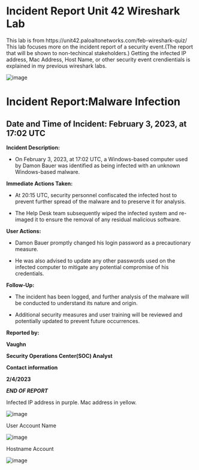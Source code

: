 <h1> Incident Report Unit 42 Wireshark Lab </h1>
This lab is from https://unit42.paloaltonetworks.com/feb-wireshark-quiz/
This lab focuses more on the incident report of a security event.(The report that will be shown to non-techincal stakeholders.) Getting the infected IP address, Mac Address, Host Name, or other security event crendientials is explained in my previous wireshark labs.

![image](https://github.com/Ganburu/Cybersecurity-Portfolio/assets/162606791/7a4b22a2-c454-4554-8cd5-0e1933f23565)

<h1>Incident Report:Malware Infection</h1>

<h2>Date and Time of Incident: February 3, 2023, at 17:02 UTC</h2>

**Incident Description:**

* On February 3, 2023, at 17:02 UTC, a Windows-based computer used by Damon Bauer was identified as being infected with an unknown Windows-based malware.

**Immediate Actions Taken:**

* At 20:15 UTC, security personnel confiscated the infected host to prevent further spread of the malware and to preserve it for analysis.

* The Help Desk team subsequently wiped the infected system and re-imaged it to ensure the removal of any residual malicious software.

**User Actions:**

* Damon Bauer promptly changed his login password as a precautionary measure.

* He was also advised to update any other passwords used on the infected computer to mitigate any potential compromise of his credentials.

**Follow-Up:**

* The incident has been logged, and further analysis of the malware will be conducted to understand its nature and origin.

* Additional security measures and user training will be reviewed and potentially updated to prevent future occurrences.

**Reported by:**

**Vaughn**

**Security Operations Center(SOC) Analyst**

**Contact information**

**2/4/2023** 

***END OF REPORT***

Infected IP address in purple. Mac address in yellow.

![image](https://github.com/Ganburu/Cybersecurity-Portfolio/assets/162606791/73d8db7b-bf7a-4236-8919-4cf48a6cfe7b)

User Account Name 

![image](https://github.com/Ganburu/Cybersecurity-Portfolio/assets/162606791/9a7c2305-e37b-4222-bba5-93842a38b058)

Hostname Account

![image](https://github.com/Ganburu/Cybersecurity-Portfolio/assets/162606791/5ca8c0be-690b-421c-8a08-b37812846f21)

